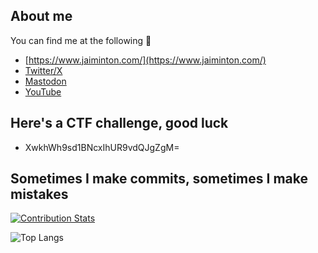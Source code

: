 ## About me

You can find me at the following 💬 
- [https://www.jaiminton.com/](https://www.jaiminton.com/)
- [Twitter/X](https://x.com/CyberRaiju)
- [Mastodon](https://infosec.exchange/@CyberRaiju)
- [YouTube](https://www.youtube.com/@cyberraiju/featured)

## Here's a CTF challenge, good luck

- XwkhWh9sd1BNcxIhUR9vdQJgZgM=

## Sometimes I make commits, sometimes I make mistakes

[![Contribution Stats](https://github-contribution-stats.vercel.app/api/?username=jpminty)]([https://github.com/LordDashMe/github-contribution-stats/](https://github-contribution-stats.vercel.app/api/?username=jpminty))

![Top Langs](https://github-readme-stats.vercel.app/api/top-langs/?username=jpminty&layout=compact)
